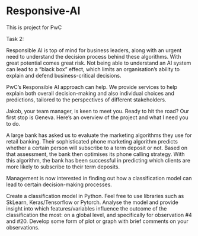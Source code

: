 # Responsive-AI
This is project for PwC 

Task 2:

Responsible AI is top of mind for business leaders, along with an urgent need to understand the decision process behind these algorithms. With great potential comes great risk. Not being able to understand an AI system can lead to a “black box” effect, which limits an organisation’s ability to explain and defend business-critical decisions. 

PwC’s Responsible AI approach can help. We provide services to help explain both overall decision-making and also individual choices and predictions, tailored to the perspectives of different stakeholders.

Jakob, your team manager, is keen to meet you. Ready to hit the road? Our first stop is Geneva. Here’s an overview of the project and what I need you to do.

A large bank has asked us to evaluate the marketing algorithms they use for retail banking. Their sophisticated phone marketing algorithm predicts whether a certain person will subscribe to a term deposit or not. Based on that assessment, the bank then optimises its phone calling strategy. With this algorithm, the bank has been successful in predicting which clients are more likely to subscribe to their term deposits. 

Management is now interested in finding out how a classification model can lead to certain decision-making processes. 


Create a classification model in Python. Feel free to use libraries such as SkLearn, Keras/Tensorflow or Pytorch. 
Analyse the model and provide insight into which features/variables influence the outcome of the classification the most: on a global level, and specifically for observation #4 and #20.
Develop some form of plot or graph with brief comments on your observations.
